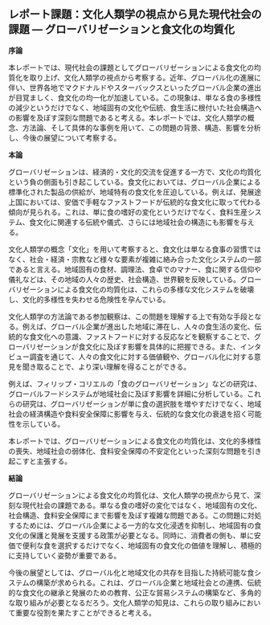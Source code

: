 ## レポート課題：文化人類学の視点から見た現代社会の課題 ― グローバリゼーションと食文化の均質化

**序論**

本レポートでは、現代社会の課題としてグローバリゼーションによる食文化の均質化を取り上げ、文化人類学の視点から考察する。近年、グローバル化の進展に伴い、世界各地でマクドナルドやスターバックスといったグローバル企業の進出が目覚ましく、食文化の均一化が加速している。この現象は、単なる食の多様性の減少というだけでなく、地域固有の文化や伝統、食生活に根付いた社会構造への影響を及ぼす深刻な問題であると考える。本レポートでは、文化人類学の概念、方法論、そして具体的な事例を用いて、この問題の背景、構造、影響を分析し、今後の展望について考察する。


**本論**

グローバリゼーションは、経済的・文化的交流を促進する一方で、文化の均質化という負の側面も引き起こしている。食文化においては、グローバル企業による標準化された製品の供給が、地域特有の食文化を圧迫している。例えば、発展途上国においては、安価で手軽なファストフードが伝統的な食文化に取って代わる傾向が見られる。これは、単に食の嗜好の変化というだけでなく、食料生産システム、食文化に関連する伝統や儀式、さらには地域社会の構造にも影響を与える。

文化人類学の概念「文化」を用いて考察すると、食文化は単なる食事の習慣ではなく、社会・経済・宗教など様々な要素が複雑に絡み合った文化システムの一部であると言える。地域固有の食材、調理法、食卓でのマナー、食に関する信仰や儀礼などは、その地域の人々の歴史、社会構造、世界観を反映している。グローバリゼーションによる食文化の均質化は、これらの多様な文化システムを破壊し、文化的多様性を失わせる危険性を孕んでいる。

文化人類学の方法論である参加観察は、この問題を理解する上で有効な手段となる。例えば、グローバル企業が進出した地域に滞在し、人々の食生活の変化、伝統的な食文化への意識、ファストフードに対する反応などを観察することで、グローバリゼーションが食文化に及ぼす影響を具体的に把握できる。また、インタビュー調査を通じて、人々の食文化に対する価値観や、グローバル化に対する意見を聞き取ることで、より深い理解を得ることができる。

例えば、フィリップ・コリエルの「食のグローバリゼーション」などの研究は、グローバルフードシステムが地域社会に及ぼす影響を詳細に分析している。これらの研究は、グローバリゼーションが単に食の選択肢を増やすだけでなく、地域社会の経済構造や食料安全保障に影響を与え、伝統的な食文化の衰退を招く可能性を示している。

本レポートでは、グローバリゼーションによる食文化の均質化は、文化的多様性の喪失、地域社会の弱体化、食料安全保障の不安定化といった深刻な問題を引き起こすと主張する。


**結論**

グローバリゼーションによる食文化の均質化は、文化人類学の視点から見て、深刻な現代社会の課題である。単なる食の嗜好の変化ではなく、地域固有の文化、社会構造、食料安全保障にまで影響を及ぼす複雑な問題である。この問題に対処するためには、グローバル企業による一方的な文化浸透を抑制し、地域固有の食文化の保護と発展を支援する政策が必要となる。同時に、消費者の側も、単に安価で便利な食を選択するだけでなく、地域固有の食文化の価値を理解し、積極的に支持していく姿勢が重要である。

今後の展望としては、グローバル化と地域文化の共存を目指した持続可能な食システムの構築が求められる。これは、グローバル企業と地域社会との連携、伝統的な食文化の継承と発展のための教育、公正な貿易システムの構築など、多角的な取り組みが必要となるだろう。文化人類学の知見は、これらの取り組みにおいて重要な役割を果たすことができると考える。
